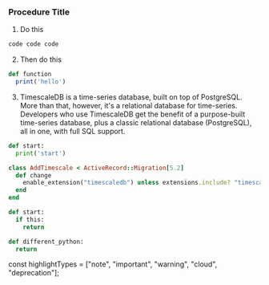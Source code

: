 
<Procedure>

### Procedure Title

1.  Do this

  ```bash
  code code code
  ```

2.  Then do this

  ```ruby
  def function
    print('hello')
  ```

3.  TimescaleDB is a time-series database, built on top of PostgreSQL. More than that,
    however, it's a relational database for time-series. Developers who use TimescaleDB
    get the benefit of a purpose-built time-series database, plus a classic relational
    database (PostgreSQL), all in one, with full SQL support.

  ```python
  def start:
    print('start')
  ```

</Procedure>

<!-- Note the spacing and labeling are very important! -->
<Terminal>

<tab label='ruby'>

```ruby
class AddTimescale < ActiveRecord::Migration[5.2]
  def change
    enable_extension("timescaledb") unless extensions.include? "timescaledb"
  end
end
```

</tab>

<tab label="python-1">

```python
def start:
  if this:
    return

```

</tab>

<tab label="python-2">

```python
def different_python:
  return

```

</tab>

</Terminal>

const highlightTypes = ["note", "important", "warning", "cloud", "deprecation"];
